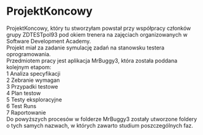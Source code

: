 # ProjektKoncowy  
ProjektKoncowy, który tu stworzyłam powstał przy współpracy członków grupy ZDTESTpol93 pod okiem trenera na zajęciach organizowanych w Software Development Academy.  
Projekt miał za zadanie symulację zadań na stanowsku testera oprogramowania.  
Przedmiotem pracy jest aplikacja MrBuggy3, która została poddana kolejnym etapom:   
1 Analiza specyfikacji  
2 Zebranie wymagan  
3 Przypadki testowe  
4 Plan testow  
5 Testy eksploracyjne  
6 Test Runs  
7 Raportowanie  
Do powyższych procesów w folderze MrBuggy3 zostały utworzone foldery o tych samych nazwach, w których zawarto studium poszczególnych faz.
